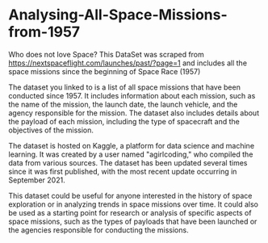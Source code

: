 # Analysing-All-Space-Missions-from-1957
Who does not love Space? This DataSet was scraped from https://nextspaceflight.com/launches/past/?page=1 and includes all the space missions since the beginning of Space Race (1957)


The dataset you linked to is a list of all space missions that have been conducted since 1957. It includes information about each mission, such as the name of the mission, the launch date, the launch vehicle, and the agency responsible for the mission. The dataset also includes details about the payload of each mission, including the type of spacecraft and the objectives of the mission.

The dataset is hosted on Kaggle, a platform for data science and machine learning. It was created by a user named "agirlcoding," who compiled the data from various sources. The dataset has been updated several times since it was first published, with the most recent update occurring in September 2021.

This dataset could be useful for anyone interested in the history of space exploration or in analyzing trends in space missions over time. It could also be used as a starting point for research or analysis of specific aspects of space missions, such as the types of payloads that have been launched or the agencies responsible for conducting the missions.
